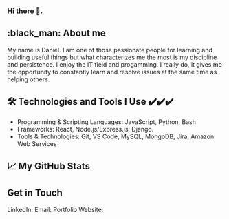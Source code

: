 ### Hi there 👋. 

## :black_man: About me

My name is Daniel. I am one of those passionate people for learning and building useful things but what characterizes me the most is my discipline and persistence. 
I enjoy the IT field and progamming, I really do, it gives me the opportunity to constantly learn and resolve issues at the same time as helping others.


## 🛠 Technologies and Tools I Use ✔✔✔
- Programming & Scripting Languages: JavaScript, Python, Bash
- Frameworks: React, Node.js/Express.js, Django.
- Tools & Technologies: Git, VS Code, MySQL, MongoDB, Jira, Amazon Web Services 


## 📈 My GitHub Stats

## Get in Touch
 LinkedIn: 
 Email:
 Portfolio Website: 
 
<!--
**DanySA22/DanySA22** is a ✨ _special_ ✨ repository because its `README.md` (this file) appears on your GitHub profile.

Here are some ideas to get you started:

- 🔭 I’m currently working on ...
- 🌱 I’m currently learning ...
- 👯 I’m looking to collaborate on ...
- 🤔 I’m looking for help with ...
- 💬 Ask me about ...
- 📫 How to reach me: ...
- 😄 Pronouns: ...
- ⚡ Fun fact: ...
-->
